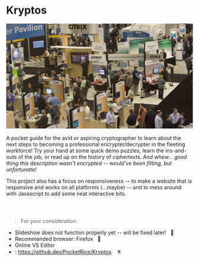 # Kryptos
![RSA Conference](https://github.com/PocketRice/Kryptos/blob/main/rsa-conf3.jpg?raw=true)

A pocket guide for the avid or aspiring cryptographer to learn about the next steps to becoming a professional encrypter/decrypter in the fleeting workforce! Try your hand at some quick demo puzzles, learn the ins-and-outs of the job, or read up on the history of ciphertexts. _And whew... good thing this description wasn't encrypted -- would've been fitting, but unfortunate!_

This project also has a focus on responsiveness -- to make a website that is responsive and works on all platforms (...maybe) -- and to mess around with Javascript to add some neat interactive bits.
<br><br>
#

> For your consideration:
- Slideshow does not function properly yet -- will be fixed later!&nbsp;&nbsp;&nbsp;:minidisc:
- Recommended browser: Firefox&nbsp;&nbsp;&nbsp;:bookmark_tabs:
- Online VS Editor
- : https://github.dev/PocketRice/Kryptos &nbsp;&nbsp;&nbsp;:trackball:
